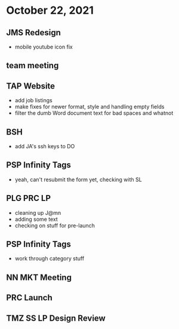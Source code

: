 # October 22, 2021

## JMS Redesign
- mobile youtube icon fix

## team meeting

## TAP Website
- add job listings
- make fixes for newer format, style and handling empty fields
- filter the dumb Word document text for bad spaces and whatnot

## BSH
- add JA's ssh keys to DO

## PSP Infinity Tags
- yeah, can't resubmit the form yet, checking with SL

## PLG PRC LP
- cleaning up J@mn
- adding some text
- checking on stuff for pre-launch

## PSP Infinity Tags
- work through category stuff

## NN MKT Meeting

## PRC Launch

## TMZ SS LP Design Review
